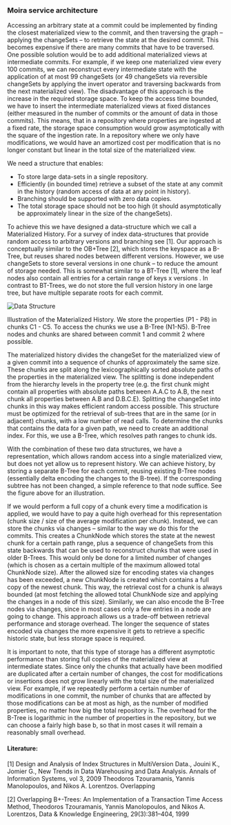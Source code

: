 ### Moira service architecture

Accessing an arbitrary state at a commit could be implemented by finding the closest materialized view to the commit, and then traversing the graph – applying the changeSets – to retrieve the state at the desired commit. This becomes expensive if there are many commits that have to be traversed. One possible solution would be to add additional materialized views at intermediate commits. For example, if we keep one materialized view every 100 commits, we can reconstruct every intermediate state with the application of at most 99 changeSets (or 49 changeSets via reversible changeSets by applying the invert operator and traversing backwards from the next materialized view). The disadvantage of this approach is the increase in the required storage space. To keep the access time bounded, we have to insert the intermediate materialized views at fixed distances (either measured in the number of commits or the amount of data in those commits). This means, that in a repository where properties are ingested at a fixed rate, the storage space consumption would grow asymptotically with the square of the ingestion rate. In a repository where we only have modifications, we would have an amortized cost per modification that is no longer constant but linear in the total size of the materialized view.

We need a structure that enables:

 - To store large data-sets in a single repository.
 - Efficiently (in bounded time) retrieve a subset of the state at any commit in the history (random access of data at any point in history).
 - Branching should be supported with zero data copies.
 - The total storage space should not be too high (it should asymptotically be approximately linear in the size of the changeSets).

To achieve this we have designed a data-structure which we call a Materialized History. For a survey of index data-structures that provide random access to arbitrary versions and branching see [1]. Our approach is conceptually similar to the OB+Tree [2], which stores the keyspace as a B-Tree, but reuses shared nodes between different versions. However, we use changeSets to store several versions in one chunk – to reduce the amount of storage needed. This is somewhat similar to a BT-Tree [1], where the leaf nodes also contain all entries for a certain range of keys x versions . In contrast to BT-Trees, we do not store the full version history in one large tree, but have multiple separate roots for each commit.

![Data Structure](../images/moira_data_structure.png)

Illustration of the Materialized History. We store the properties (P1 - P8) in chunks C1 - C5. To access the chunks we use a B-Tree (N1-N5). B-Tree nodes and chunks are shared between commit 1 and commit 2 where possible.

The materialized history divides the changeSet for the materialized view of a given commit into a sequence of chunks of approximately the same size. These chunks are split along the lexicographically sorted absolute paths of the properties in the materialized view. The splitting is done independent from the hierarchy levels in the property tree (e.g. the first chunk might contain all properties with absolute paths between A.A.C to A.B, the next chunk all properties between A.B and D.B.C.E). Splitting the changeSet into chunks in this way makes efficient random access possible. This structure must be optimized for the retrieval of sub-trees that are in the same (or in adjacent) chunks, with a low number of read calls. To determine the chunks that contains the data for a given path, we need to create an additional index. For this, we use a B-Tree, which resolves path ranges to chunk ids.

With the combination of these two data structures, we have a representation, which allows random access into a single materialized view, but does not yet allow us to represent history. We can achieve history, by storing a separate B-Tree for each commit, reusing existing B-Tree nodes (essentially delta encoding the changes to the B-tree). If the corresponding subtree has not been changed, a simple reference to that node suffice. See the figure above for an illustration.

If we would perform a full copy of a chunk every time a modification is applied, we would have to pay a quite high overhead for this representation (chunk size / size of the average modification per chunk). Instead, we can store the chunks via changes – similar to the way we do this for the commits. This creates a ChunkNode which stores the state at the newest chunk for a certain path range, plus a sequence of changeSets from this state backwards that can be used to reconstruct chunks that were used in older B-Trees. This would only be done for a limited number of changes (which is chosen as a certain multiple of the maximum allowed total ChunkNode size). After the allowed size for encoding states via changes has been exceeded, a new ChunkNode is created which contains a full copy of the newest chunk. This way, the retrieval cost for a chunk is always bounded (at most fetching the allowed total ChunkNode size and applying the changes in a node of this size). Similarly, we can also encode the B-Tree nodes via changes, since in most cases only a few entries in a node are going to change. This approach allows us a trade-off between retrieval performance and storage overhead. The longer the sequence of states encoded via changes the more expensive it gets to retrieve a specific historic state, but less storage space is required.

It is important to note, that this type of storage has a different asymptotic performance than storing full copies of the materialized view at intermediate states. Since only the chunks that actually have been modified are duplicated after a certain number of changes, the cost for modifications or insertions does not grow linearly with the total size of the materialized view. For example, if we repeatedly perform a certain number of modifications in one commit, the number of chunks that are affected by those modifications can be at most as high, as the number of modified properties, no matter how big the total repository is. The overhead for the B-Tree is logarithmic in the number of properties in the repository, but we can choose a fairly high base b, so that in most cases it will remain a reasonably small overhead.

#### Literature:
[1] Design and Analysis of Index Structures in MultiVersion Data., Jouini K., Jomier G., New Trends in Data Warehousing and Data Analysis. Annals of Information Systems, vol 3, 2009 Theodoros Tzouramanis, Yannis Manolopoulos, and Nikos A. Lorentzos. Overlapping

[2] Overlapping B+-Trees: An Implementation of a Transaction Time Access Method, Theodoros Tzouramanis, Yannis Manolopoulos, and Nikos A. Lorentzos, Data & Knowledge Engineering, 29(3):381–404, 1999

